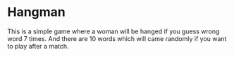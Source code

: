 # Hangman

This is a simple game where a woman will be hanged if you guess wrong word 7 times. And there are 10 words which will came randomly if you want to play after a match. 
